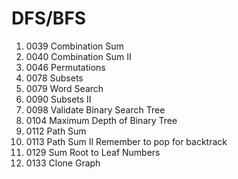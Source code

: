 # DFS/BFS
1. 0039	Combination Sum
2. 0040	Combination Sum II
3. 0046	Permutations
4. 0078	Subsets
5. 0079	Word Search
6. 0090	Subsets II
7. 0098	Validate Binary Search Tree
8. 0104	Maximum Depth of Binary Tree
9. 0112	Path Sum
10. 0113	Path Sum II 
  Remember to pop for backtrack
11. 0129	Sum Root to Leaf Numbers
12. 0133	Clone Graph
